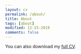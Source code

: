 ```yaml
---
layout: cv
permalink: /about/
title: About
tags: [about]
modified: 12-25-2019
comments: false
---
```



You can also download my <a href="https://drive.google.com/file/d/17ni9XhhPBkIPxLlXQVThJ5gXbq731WPk/view?usp=sharing" target="_blank">full CV</a>.

